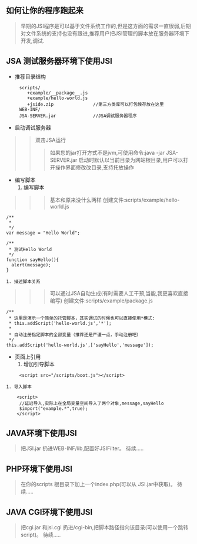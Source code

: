 ## 如何让你的程序跑起来 ##
> 早期的JSI程序是可以基于文件系统工作的,但是这方面的需求一直很弱,后期对文件系统的支持也没有跟进,推荐用户把JSI管理的脚本放在服务器环境下开发,调试.

## JSA 测试服务器环境下使用JSI ##
  * 推荐目录结构
```
     scripts/
        +example/__package__.js
        +example/hello-world.js
        +jside.zip               //第三方类库可以打包候存放在这里
     WEB-INF/
     JSA-SERVER.jar              //JSA调试服务器程序
```
  * 启动调试服务器
> > 双击JSA运行
> > > 如果您的jar打开方式不是jvm,可使用命令:java -jar JSA-SERVER.jar
> > > 启动时默认以当前目录为网站根目录,用户可以打开操作界面修改改目录,支持托放操作
  * 编写脚本
    1. 编写脚本
> > > 基本和原来没什么两样
> > > 创建文件:scripts/example/hello-world.js
```
/**
 * 
 */
var message = "Hello World";

/**
 * 测试Hello World
 */
function sayHello(){
  alert(message);
}
```
    1. 描述脚本关系
> > > 可以通过JSA自动生成(有时需要人工干预,当能,我更喜欢直接编写)
> > > 创建文件:scripts/example/package.js
```
/**
 * 这里是演示一个简单的托管脚本，其实调试的时候也可以直接使用*模式:
 * this.addScript('hello-world.js','*');
 *
 * 自动注册指定脚本的全部变量（推荐还是严谨一点，手动注册吧）
 */
this.addScript('hello-world.js',['sayHello','message']);
```
  * 页面上引用
    1. 增加引导脚本
```
     <script src="/scripts/boot.js"></script>
```
    1. 导入脚本
```
    <script>
     //延迟导入,实际上在全局变量空间导入了两个对象,message,sayHello
     $import("example.*",true);
    </script>
```

## JAVA环境下使用JSI ##

> 把JSI.jar 扔进WEB-INF/lib,配置好JSIFilter。
> 待续.....
## PHP环境下使用JSI ##
> 在你的scripts 根目录下加上一个index.php(可以从 JSI.jar中获取)。
> 待续.....

## JAVA CGI环境下使用JSI ##
> 把cgi.jar 和jsi.cgi 扔进/cgi-bin,把脚本路径指向该目录(可以使用一个跳转script)。
> 待续.....